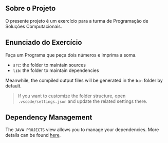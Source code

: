 ## Sobre o Projeto

O presente projeto é um exercício para a turma de Programação de Soluções Computacionais.

## Enunciado do Exercício

Faça um Programa que peça dois números e imprima a soma.

- `src`: the folder to maintain sources
- `lib`: the folder to maintain dependencies

Meanwhile, the compiled output files will be generated in the `bin` folder by default.

> If you want to customize the folder structure, open `.vscode/settings.json` and update the related settings there.

## Dependency Management

The `JAVA PROJECTS` view allows you to manage your dependencies. More details can be found [here](https://github.com/microsoft/vscode-java-dependency#manage-dependencies).
